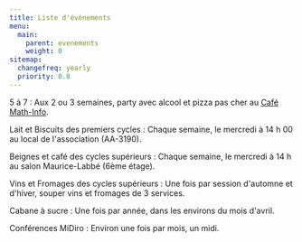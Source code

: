 ```yaml
---
title: Liste d'évènements
menu:
  main:
    parent: evenements
    weight: 0
sitemap:
  changefreq: yearly
  priority: 0.8
---
```


5 à 7
: Aux 2 ou 3 semaines, party avec alcool et pizza pas cher au [Café Math-Info](//cafemathinfo.iro.umontreal.ca).

Lait et Biscuits des premiers cycles
: Chaque semaine, le mercredi à 14 h 00 au local de l'association (AA-3190).

Beignes et café des cycles supérieurs
: Chaque semaine, le mercredi à 14 h au salon Maurice-Labbé (6ème étage).

Vins et Fromages des cycles supérieurs
: Une fois par session d'automne et d'hiver, souper vins et fromages de 3 services.

Cabane à sucre
: Une fois par année, dans les environs du mois d'avril.

Conférences MiDiro
: Environ une fois par mois, un midi.
